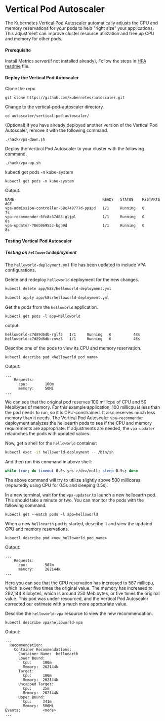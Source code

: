 # Vertical Pod Autoscaler

The Kubernetes [Vertical Pod Autoscaler](https://github.com/kubernetes/autoscaler/tree/master/vertical-pod-autoscaler) automatically adjusts the CPU and memory reservations for your pods to help "right size" your applications. This adjustment can improve cluster resource utilization and free up CPU and memory for other pods.

#### Prerequisite
Install Metrics server(if not installed already), Follow the steps in [HPA readme](../HPA/readme.md) file.

#### Deploy the Vertical Pod Autoscaler

Clone the repo
```
git clone https://github.com/kubernetes/autoscaler.git
```

Change to the vertical-pod-autoscaler directory.
```
cd autoscaler/vertical-pod-autoscaler/
```
(Optional) If you have already deployed another version of the Vertical Pod Autoscaler, remove it with the following command.
```
./hack/vpa-down.sh
```

Deploy the Vertical Pod Autoscaler to your cluster with the following command.
```
./hack/vpa-up.sh
```

kubectl get pods -n kube-system
```
kubectl get pods -n kube-system
```

Output:
```
NAME                                        READY   STATUS    RESTARTS   AGE
vpa-admission-controller-68c748777d-ppspd   1/1     Running   0          7s
vpa-recommender-6fc8c67d85-gljpl            1/1     Running   0          8s
vpa-updater-786b96955c-bgp9d                1/1     Running   0          8s
```

#### Testing Vertical Pod Autoscaler 

##### Testing on `helloworld` deployment
The `helloworld-deployment.yml` file has been updated to include VPA configurations.

Delete and redeploy `helloworld` deployment for the new changes.
```bash
kubectl delete app/k8s/helloworld-deployment.yml
```

```bash
kubectl apply app/k8s/helloworld-deployment.yml
```

Get the pods from the `helloworld` application.
```
kubectl get pods -l app=helloworld
```
output:
```
helloworld-c7d89d6db-rglf5   1/1     Running   0          48s
helloworld-c7d89d6db-znvz5   1/1     Running   0          48s
```
Describe one of the pods to view its CPU and memory reservation.
```
kubectl describe pod <helloworld_pod_name>
```
Output:

```
...
    Requests:
      cpu:        100m
      memory:     50Mi    
...
```

We can see that the original pod reserves 100 millicpu of CPU and 50 Mebibytes of memory. For this example application, 100 millicpu is less than the pod needs to run, so it is CPU-constrained. It also reserves much less memory than it needs. The Vertical Pod Autoscaler `vpa-recommender` deployment analyzes the helloearth pods to see if the CPU and memory requirements are appropriate. If adjustments are needed, the `vpa-updater` relaunches the pods with updated values.

Now, get a shell for the `helloworld` container:
```bash
kubectl exec -it helloworld-deployment -- /bin/sh
```
And then run this command in above shell:
```bash
while true; do timeout 0.5s yes >/dev/null; sleep 0.5s; done
```
The above command will try to utilize slightly above 500 millicores (repeatedly using CPU for 0.5s and sleeping 0.5s).


In a new terminal, wait for the  `vpa-updater` to launch a new helloearth pod. This should take a minute or two. You can monitor the pods with the following command.
```
kubectl get --watch pods -l app=helloworld
```
When a new `helloearth` pod is started, describe it and view the updated CPU and memory reservations.
```
kubectl describe pod <new_helloworld_pod_name>
```
Output:
```
...
    Requests:
      cpu:        587m
      memory:     262144k
...
```
Here you can see that the CPU reservation has increased to 587 millicpu, which is over five times the original value. The memory has increased to 262,144 Kilobytes, which is around 250 Mebibytes, or five times the original value. This pod was under-resourced, and the Vertical Pod Autoscaler corrected our estimate with a much more appropriate value.

Describe the `helloworld-vpa` resource to view the new recommendation.
```
kubectl describe vpa/helloworld-vpa
```
Output:
```
...
  Recommendation:
    Container Recommendations:
      Container Name:  helloearth
      Lower Bound:
        Cpu:     100m
        Memory:  262144k
      Target:
        Cpu:     100m
        Memory:  262144k
      Uncapped Target:
        Cpu:     25m
        Memory:  262144k
      Upper Bound:
        Cpu:     341m
        Memory:  500Mi
Events:          <none>
...
```
